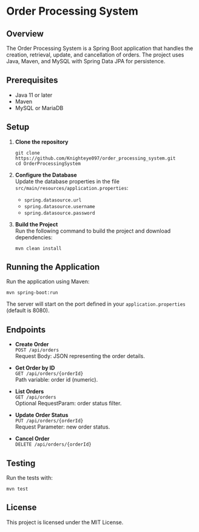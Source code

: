 # Order Processing System

## Overview

The Order Processing System is a Spring Boot application that handles the creation, retrieval, update, and cancellation of orders. The project uses Java, Maven, and MySQL with Spring Data JPA for persistence.

## Prerequisites

- Java 11 or later  
- Maven  
- MySQL or MariaDB

## Setup

1. **Clone the repository**  
   ```
   git clone https://github.com/Knighteye097/order_processing_system.git
   cd OrderProcessingSystem
   ```

2. **Configure the Database**  
   Update the database properties in the file `src/main/resources/application.properties`:
   - `spring.datasource.url`  
   - `spring.datasource.username`  
   - `spring.datasource.password`

3. **Build the Project**  
   Run the following command to build the project and download dependencies:
   ```
   mvn clean install
   ```

## Running the Application

Run the application using Maven:
```
mvn spring-boot:run
```
The server will start on the port defined in your `application.properties` (default is 8080).

## Endpoints

- **Create Order**  
  `POST /api/orders`  
  Request Body: JSON representing the order details.

- **Get Order by ID**  
  `GET /api/orders/{orderId}`  
  Path variable: order id (numeric).

- **List Orders**  
  `GET /api/orders`  
  Optional RequestParam: order status filter.

- **Update Order Status**  
  `PUT /api/orders/{orderId}`  
  Request Parameter: new order status.

- **Cancel Order**  
  `DELETE /api/orders/{orderId}`

## Testing

Run the tests with:
```
mvn test
```

## License

This project is licensed under the MIT License.
